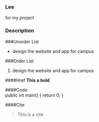 ### Lee
for my project

### Description

###Unorder List
+ design the website and app for campus

###Order List
1. design the website and app for campus


####Href
**This a bold**

####Code        
        public int main()
        {
          return 0;
        }


####Cite
> This is a cite

